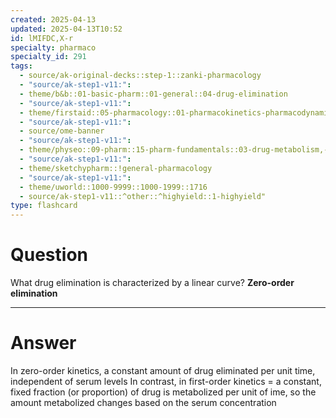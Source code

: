 ```yaml
---
created: 2025-04-13
updated: 2025-04-13T10:52
id: lMIFDC,X-r
specialty: pharmaco
specialty_id: 291
tags:
  - source/ak-original-decks::step-1::zanki-pharmacology
  - "source/ak-step1-v11:": 
  - theme/b&b::01-basic-pharm::01-general::04-drug-elimination
  - "source/ak-step1-v11:": 
  - theme/firstaid::05-pharmacology::01-pharmacokinetics-pharmacodynamics::05-elimination-of-drugs
  - "source/ak-step1-v11:": 
  - source/ome-banner
  - "source/ak-step1-v11:": 
  - theme/physeo::09-pharm::15-pharm-fundamentals::03-drug-metabolism,-elimination,-and-urine-ph
  - "source/ak-step1-v11:": 
  - theme/sketchypharm::!general-pharmacology
  - "source/ak-step1-v11:": 
  - theme/uworld::1000-9999::1000-1999::1716
  - source/ak-step1-v11::^other::^highyield::1-highyield"
type: flashcard
---
```


# Question
What drug elimination is characterized by a linear curve?   **Zero-order elimination**

---

# Answer
In zero-order kinetics, a constant amount of drug eliminated per unit time, independent of serum levels  In contrast, in first-order kinetics = a constant, fixed fraction (or proportion) of drug is metabolized per unit of ime, so the amount metabolized changes based on the serum concentration